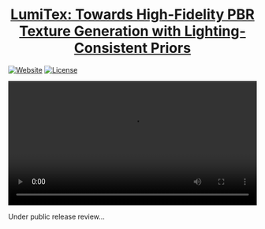<h1 align="center"><a href="#">LumiTex: Towards High-Fidelity PBR Texture Generation with Lighting-Consistent Priors
</a></h2>

[![Website](https://img.shields.io/badge/Project-Website-blue?style=flat&logo=googlechrome&logoColor=white)](https://github.com/LumiTexPBR/LumiTex#)
[![License](https://img.shields.io/badge/License-Apache--2.0-929292)](https://www.apache.org/licenses/LICENSE-2.0) 

<video width="100%" controls>
  <source src="https://static.jzbao03.site/projects/lumitex/LumiTex_demo_h264_fps60_2k_0831.mp4" type="video/mp4">
  Your browser does not support the video tag.
</video>

Under public release review...
